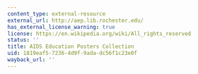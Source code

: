 ```yaml
---
content_type: external-resource
external_url: http://aep.lib.rochester.edu/
has_external_license_warning: true
license: https://en.wikipedia.org/wiki/All_rights_reserved
status: ''
title: AIDS Education Posters Collection
uid: 1819eaf5-7236-4d9f-9ada-dc56f1c23e0f
wayback_url: ''
---
```

